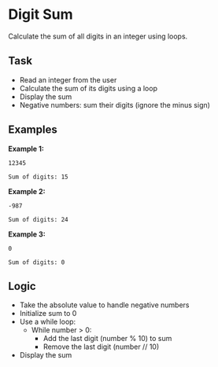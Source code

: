 # Digit Sum

Calculate the sum of all digits in an integer using loops.

## Task
- Read an integer from the user
- Calculate the sum of its digits using a loop
- Display the sum
- Negative numbers: sum their digits (ignore the minus sign)

## Examples
**Example 1:**
```
12345
```
```
Sum of digits: 15
```

**Example 2:**
```
-987
```
```
Sum of digits: 24
```

**Example 3:**
```
0
```
```
Sum of digits: 0
```

## Logic
- Take the absolute value to handle negative numbers
- Initialize sum to 0
- Use a while loop:
  - While number > 0:
    - Add the last digit (number % 10) to sum
    - Remove the last digit (number // 10)
- Display the sum
